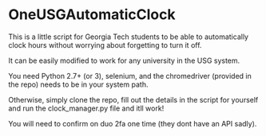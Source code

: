 # OneUSGAutomaticClock
This is a little script for Georgia Tech students to be able to automatically clock hours without worrying about forgetting to turn it off.

It can be easily modified to work for any university in the USG system. 

You need Python 2.7+ (or 3), selenium, and the chromedriver (provided in the repo) needs to be in your system path.

Otherwise, simply clone the repo, fill out the details in the script for yourself and run the clock_manager.py file and itll work!

You will need to confirm on duo 2fa one time (they dont have an API sadly).

